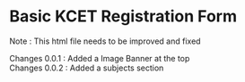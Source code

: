 # Basic KCET Registration Form 
Note : This html file needs to be improved and fixed 

Changes 0.0.1 :  Added a Image Banner at the top 
<br>
Changes 0.0.2 :  Added a subjects section
